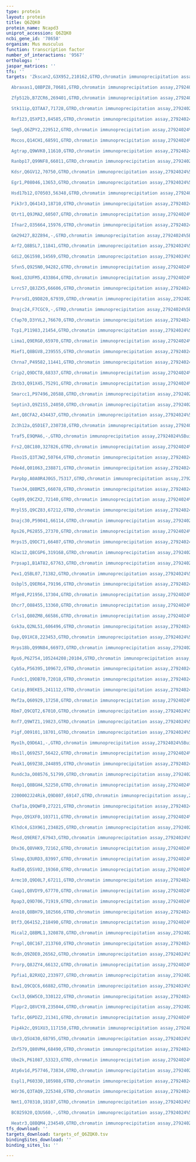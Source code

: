 ```yaml
---
type: protein
layout: protein
title: Q6ZQK0
protein_name: Ncapd3
uniprot_accession: Q6ZQK0
ncbi_gene_id: '78658'
organism: Mus musculus
function: transcription factor
number_of_interactions: '9567'
orthologs: ''
jaspar_matrices: ''
tfs: ''
targets: 'Zkscan2,G3X952,210162,GTRD,chromatin immunoprecipitation assay,27924024%5Buid%5D,No

  Abraxas1,Q8BPZ8,70681,GTRD,chromatin immunoprecipitation assay,27924024%5Buid%5D,No

  Zfp512b,B7ZCR6,269401,GTRD,chromatin immunoprecipitation assay,27924024%5Buid%5D,No

  Stk11ip,Q3TAA7,71728,GTRD,chromatin immunoprecipitation assay,27924024%5Buid%5D,No

  Rnf123,Q5XPI3,84585,GTRD,chromatin immunoprecipitation assay,27924024%5Buid%5D,No

  Smg5,Q6ZPY2,229512,GTRD,chromatin immunoprecipitation assay,27924024%5Buid%5D,No

  Mocos,Q14CH1,68591,GTRD,chromatin immunoprecipitation assay,27924024%5Buid%5D,No

  Agtrap,Q9WVK0,11610,GTRD,chromatin immunoprecipitation assay,27924024%5Buid%5D,No

  Ranbp17,Q99NF8,66011,GTRD,chromatin immunoprecipitation assay,27924024%5Buid%5D,No

  Kdsr,Q6GV12,70750,GTRD,chromatin immunoprecipitation assay,27924024%5Buid%5D,No

  Egr1,P08046,13653,GTRD,chromatin immunoprecipitation assay,27924024%5Buid%5D,No

  Hsd17b12,O70503,56348,GTRD,chromatin immunoprecipitation assay,27924024%5Buid%5D,No

  Pik3r3,Q64143,18710,GTRD,chromatin immunoprecipitation assay,27924024%5Buid%5D,No

  Qtrt1,Q9JMA2,60507,GTRD,chromatin immunoprecipitation assay,27924024%5Buid%5D,No

  Ifnar2,O35664,15976,GTRD,chromatin immunoprecipitation assay,27924024%5Buid%5D,No

  Gm29427,B2Z894,-,GTRD,chromatin immunoprecipitation assay,27924024%5Buid%5D,No

  Arf2,Q8BSL7,11841,GTRD,chromatin immunoprecipitation assay,27924024%5Buid%5D,No

  Gdi2,Q61598,14569,GTRD,chromatin immunoprecipitation assay,27924024%5Buid%5D,No

  Sfxn5,Q925N0,94282,GTRD,chromatin immunoprecipitation assay,27924024%5Buid%5D,No

  Nom1,Q3UFM5,433864,GTRD,chromatin immunoprecipitation assay,27924024%5Buid%5D,No

  Lrrc57,Q8JZX5,66606,GTRD,chromatin immunoprecipitation assay,27924024%5Buid%5D,No

  Prorsd1,Q9D820,67939,GTRD,chromatin immunoprecipitation assay,27924024%5Buid%5D,No

  Dnajc24,F7CGC9,-,GTRD,chromatin immunoprecipitation assay,27924024%5Buid%5D,No

  Cfap70,D3YVL2,76670,GTRD,chromatin immunoprecipitation assay,27924024%5Buid%5D,No

  Tcp1,P11983,21454,GTRD,chromatin immunoprecipitation assay,27924024%5Buid%5D,No

  Lima1,Q9ERG0,65970,GTRD,chromatin immunoprecipitation assay,27924024%5Buid%5D,No

  Mief1,Q8BGV8,239555,GTRD,chromatin immunoprecipitation assay,27924024%5Buid%5D,No

  Chrna7,P49582,11441,GTRD,chromatin immunoprecipitation assay,27924024%5Buid%5D,No

  Crip2,Q9DCT8,68337,GTRD,chromatin immunoprecipitation assay,27924024%5Buid%5D,No

  Zbtb3,Q91X45,75291,GTRD,chromatin immunoprecipitation assay,27924024%5Buid%5D,No

  Smarcc1,P97496,20588,GTRD,chromatin immunoprecipitation assay,27924024%5Buid%5D,No

  Septin3,Q9Z1S5,24050,GTRD,chromatin immunoprecipitation assay,27924024%5Buid%5D,No

  Amt,Q8CFA2,434437,GTRD,chromatin immunoprecipitation assay,27924024%5Buid%5D,No

  Zc3h12a,Q5D1E7,230738,GTRD,chromatin immunoprecipitation assay,27924024%5Buid%5D,No

  Traf5,E9QMA6,-,GTRD,chromatin immunoprecipitation assay,27924024%5Buid%5D,No

  Frs2,Q8C180,327826,GTRD,chromatin immunoprecipitation assay,27924024%5Buid%5D,No

  Fbxo15,Q3TJW2,50764,GTRD,chromatin immunoprecipitation assay,27924024%5Buid%5D,No

  Pde4d,Q01063,238871,GTRD,chromatin immunoprecipitation assay,27924024%5Buid%5D,No

  Parpbp,A0A0R4J0G5,75317,GTRD,chromatin immunoprecipitation assay,27924024%5Buid%5D,No

  Tsen34,Q8BMZ5,66078,GTRD,chromatin immunoprecipitation assay,27924024%5Buid%5D,No

  Cep89,Q9CZX2,72140,GTRD,chromatin immunoprecipitation assay,27924024%5Buid%5D,No

  Mrpl55,Q9CZ83,67212,GTRD,chromatin immunoprecipitation assay,27924024%5Buid%5D,No

  Dnajc30,P59041,66114,GTRD,chromatin immunoprecipitation assay,27924024%5Buid%5D,No

  Rps26,P62855,27370,GTRD,chromatin immunoprecipitation assay,27924024%5Buid%5D,No

  Mrps15,Q9DC71,66407,GTRD,chromatin immunoprecipitation assay,27924024%5Buid%5D,No

  H2ac12,Q8CGP6,319168,GTRD,chromatin immunoprecipitation assay,27924024%5Buid%5D,No

  Prpsap1,B1AT82,67763,GTRD,chromatin immunoprecipitation assay,27924024%5Buid%5D,No

  Pex1,Q5BL07,71382,GTRD,chromatin immunoprecipitation assay,27924024%5Buid%5D,No

  Osbpl5,Q9ER64,79196,GTRD,chromatin immunoprecipitation assay,27924024%5Buid%5D,No

  Mfge8,P21956,17304,GTRD,chromatin immunoprecipitation assay,27924024%5Buid%5D,No

  Dhcr7,O88455,13360,GTRD,chromatin immunoprecipitation assay,27924024%5Buid%5D,No

  Crls1,Q80ZM8,66586,GTRD,chromatin immunoprecipitation assay,27924024%5Buid%5D,No

  Gsk3a,Q2NL51,606496,GTRD,chromatin immunoprecipitation assay,27924024%5Buid%5D,No

  Dap,Q91XC8,223453,GTRD,chromatin immunoprecipitation assay,27924024%5Buid%5D,No

  Mrps18b,Q99N84,66973,GTRD,chromatin immunoprecipitation assay,27924024%5Buid%5D,No

  Rps6,P62754,105244208;20104,GTRD,chromatin immunoprecipitation assay,27924024%5Buid%5D,No

  Cyb5a,P56395,109672,GTRD,chromatin immunoprecipitation assay,27924024%5Buid%5D,No

  Fundc1,Q9DB70,72018,GTRD,chromatin immunoprecipitation assay,27924024%5Buid%5D,No

  Catip,B9EKE5,241112,GTRD,chromatin immunoprecipitation assay,27924024%5Buid%5D,No

  Mef2a,Q60929,17258,GTRD,chromatin immunoprecipitation assay,27924024%5Buid%5D,No

  Rbm7,Q9CQT2,67010,GTRD,chromatin immunoprecipitation assay,27924024%5Buid%5D,No

  Rnf7,Q9WTZ1,19823,GTRD,chromatin immunoprecipitation assay,27924024%5Buid%5D,No

  Pigf,O09101,18701,GTRD,chromatin immunoprecipitation assay,27924024%5Buid%5D,No

  Myo1h,Q9D6A1,-,GTRD,chromatin immunoprecipitation assay,27924024%5Buid%5D,No

  Hbs1l,Q69ZS7,56422,GTRD,chromatin immunoprecipitation assay,27924024%5Buid%5D,No

  Peak1,Q69Z38,244895,GTRD,chromatin immunoprecipitation assay,27924024%5Buid%5D,No

  Rundc3a,O08576,51799,GTRD,chromatin immunoprecipitation assay,27924024%5Buid%5D,No

  Reep1,Q8BGH4,52250,GTRD,chromatin immunoprecipitation assay,27924024%5Buid%5D,No

  2200002J24Rik,Q9D807,69147,GTRD,chromatin immunoprecipitation assay,27924024%5Buid%5D,No

  Chaf1a,Q9QWF0,27221,GTRD,chromatin immunoprecipitation assay,27924024%5Buid%5D,No

  Pnpo,Q91XF0,103711,GTRD,chromatin immunoprecipitation assay,27924024%5Buid%5D,No

  Klhdc4,G3X961,234825,GTRD,chromatin immunoprecipitation assay,27924024%5Buid%5D,No

  Mesd,Q9ERE7,67943,GTRD,chromatin immunoprecipitation assay,27924024%5Buid%5D,No

  Dhx36,Q8VHK9,72162,GTRD,chromatin immunoprecipitation assay,27924024%5Buid%5D,No

  Slmap,Q3URD3,83997,GTRD,chromatin immunoprecipitation assay,27924024%5Buid%5D,No

  Rad50,Q5SV02,19360,GTRD,chromatin immunoprecipitation assay,27924024%5Buid%5D,No

  Armc10,Q9D0L7,67211,GTRD,chromatin immunoprecipitation assay,27924024%5Buid%5D,No

  Caap1,Q8VDY9,67770,GTRD,chromatin immunoprecipitation assay,27924024%5Buid%5D,No

  Rpap3,Q9D706,71919,GTRD,chromatin immunoprecipitation assay,27924024%5Buid%5D,No

  Ano10,Q8BH79,102566,GTRD,chromatin immunoprecipitation assay,27924024%5Buid%5D,No

  Btf3,Q64152,218490,GTRD,chromatin immunoprecipitation assay,27924024%5Buid%5D,No

  Mical2,Q8BML1,320878,GTRD,chromatin immunoprecipitation assay,27924024%5Buid%5D,No

  Prepl,Q8C167,213760,GTRD,chromatin immunoprecipitation assay,27924024%5Buid%5D,No

  Ncdn,Q9Z0E0,26562,GTRD,chromatin immunoprecipitation assay,27924024%5Buid%5D,No

  Prorp,Q8JZY4,66132,GTRD,chromatin immunoprecipitation assay,27924024%5Buid%5D,No

  Ppfia1,B2RXQ2,233977,GTRD,chromatin immunoprecipitation assay,27924024%5Buid%5D,No

  Bzw1,Q9CQC6,66882,GTRD,chromatin immunoprecipitation assay,27924024%5Buid%5D,No

  Cxcl3,Q6W5C0,330122,GTRD,chromatin immunoprecipitation assay,27924024%5Buid%5D,No

  Plppr2,Q8VCY8,235044,GTRD,chromatin immunoprecipitation assay,27924024%5Buid%5D,No

  Taf1c,Q6PDZ2,21341,GTRD,chromatin immunoprecipitation assay,27924024%5Buid%5D,No

  Pip4k2c,Q91XU3,117150,GTRD,chromatin immunoprecipitation assay,27924024%5Buid%5D,No

  Ubr3,Q5U430,68795,GTRD,chromatin immunoprecipitation assay,27924024%5Buid%5D,No

  Znf579,Q80VM4,68490,GTRD,chromatin immunoprecipitation assay,27924024%5Buid%5D,No

  Ube2k,P61087,53323,GTRD,chromatin immunoprecipitation assay,27924024%5Buid%5D,No

  Atp6v1d,P57746,73834,GTRD,chromatin immunoprecipitation assay,27924024%5Buid%5D,No

  Espl1,P60330,105988,GTRD,chromatin immunoprecipitation assay,27924024%5Buid%5D,No

  Wdr36,Q3TAQ9,225348,GTRD,chromatin immunoprecipitation assay,27924024%5Buid%5D,No

  Nmt1,O70310,18107,GTRD,chromatin immunoprecipitation assay,27924024%5Buid%5D,No

  BC025920,Q3US60,-,GTRD,chromatin immunoprecipitation assay,27924024%5Buid%5D,No

  Heatr3,Q8BQM4,234549,GTRD,chromatin immunoprecipitation assay,27924024%5Buid%5D,No'
tfs_download: ''
targets_download: targets_of_Q6ZQK0.tsv
bindingSites_download: ''
binding_sites_ls: ''

---
```

